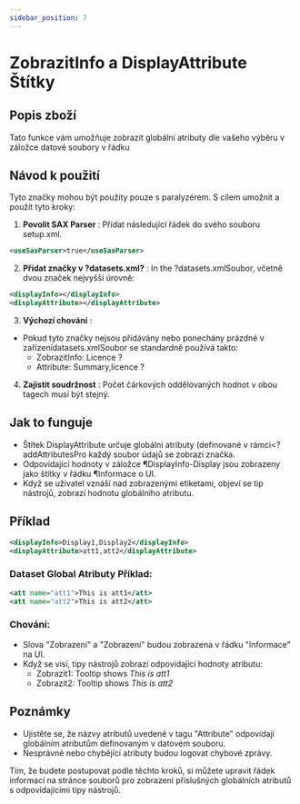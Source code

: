 ```yaml
---
sidebar_position: 7
---
```

# ZobrazitInfo a DisplayAttribute Štítky

## Popis zboží
Tato funkce vám umožňuje zobrazit globální atributy dle vašeho výběru v záložce datové soubory v řádku 

## Návod k použití
Tyto značky mohou být použity pouze s paralyzérem. S cílem umožnit a použít tyto kroky:

1.  **Povolit SAX Parser** :
Přidat následující řádek do svého souboru setup.xml.
   ```xml
   <useSaxParser>true</useSaxParser>
   ```

2.  **Přidat značky v ?datasets.xml?** :
In the ?datasets.xmlSoubor, včetně dvou značek nejvyšší úrovně:
   ```xml
   <displayInfo></displayInfo>
   <displayAttribute></displayAttribute>
   ```

3.  **Výchozí chování** :
   - Pokud tyto značky nejsou přidávány nebo ponechány prázdné v zařízenídatasets.xmlSoubor se standardně používá takto:
     - ZobrazitInfo: Licence ?
     - Attribute: Summary,licence ?

4.  **Zajistit soudržnost** :
Počet čárkových oddělovaných hodnot v obou tagech musí být stejný.

## Jak to funguje
- Štítek DisplayAttribute určuje globální atributy (definované v rámci&lt;?addAttributesPro každý soubor údajů se zobrazí značka.
- Odpovídající hodnoty v záložce ¶DisplayInfo-Display jsou zobrazeny jako štítky v řádku ¶Informace o UI.
- Když se uživatel vznáší nad zobrazenými etiketami, objeví se tip nástrojů, zobrazí hodnotu globálního atributu.

## Příklad
```xml
<displayInfo>Display1,Display2</displayInfo>
<displayAttribute>att1,att2</displayAttribute>
```

### Dataset Global Atributy Příklad:
```xml
<att name="att1">This is att1</att>
<att name="att2">This is att2</att>
```

### Chování:
- Slova "Zobrazení" a "Zobrazení" budou zobrazena v řádku "Informace" na UI.
- Když se visí, tipy nástrojů zobrazí odpovídající hodnoty atributu:
  - Zobrazit1: Tooltip shows _This is att1_
  - Zobrazit2: Tooltip shows _This is att2_

## Poznámky
- Ujistěte se, že názvy atributů uvedené v tagu "Attribute" odpovídají globálním atributům definovaným v datovém souboru.
- Nesprávné nebo chybějící atributy budou logovat chybové zprávy.

Tím, že budete postupovat podle těchto kroků, si můžete upravit řádek informací na stránce souborů pro zobrazení příslušných globálních atributů s odpovídajícími tipy nástrojů.
